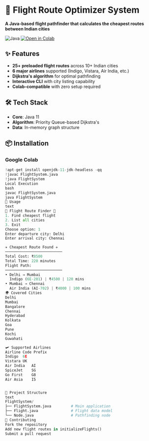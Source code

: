 # 🛫 Flight Route Optimizer System

**A Java-based flight pathfinder that calculates the cheapest routes between Indian cities**

![Java](https://img.shields.io/badge/Java-11%2B-blue)
[![Open in Colab](https://colab.research.google.com/assets/colab-badge.svg)](https://colab.research.google.com/github/yourusername/repo/blob/main/FlightSystem.ipynb)

## ✨ Features

- **25+ preloaded flight routes** across 10+ Indian cities
- **6 major airlines** supported (Indigo, Vistara, Air India, etc.)
- **Dijkstra's algorithm** for optimal pathfinding
- **Interactive CLI** with city listing capability
- **Colab-compatible** with zero setup required

## 🛠️ Tech Stack

- **Core**: Java 11
- **Algorithm**: Priority Queue-based Dijkstra's
- **Data**: In-memory graph structure

## 📦 Installation

### Google Colab
```python
!apt-get install openjdk-11-jdk-headless -qq
!javac FlightSystem.java
!java FlightSystem
Local Execution
bash
javac FlightSystem.java
java FlightSystem
🧭 Usage
text
🏨 Flight Route Finder 🏨
1. Find cheapest flight
2. List all cities
3. Exit
Choose option: 1
Enter departure city: Delhi
Enter arrival city: Chennai

✈️ Cheapest Route Found ✈️
──────────────────────────
Total Cost: ₹8500
Total Time: 220 minutes
Flight Path:
──────────────────────────
• Delhi → Mumbai
  Indigo (6E-201) | ₹4500 | 120 mins
• Mumbai → Chennai
  Air India (AI-702) | ₹4000 | 100 mins
🌍 Covered Cities
Delhi
Mumbai
Bangalore
Chennai
Hyderabad
Kolkata
Goa
Pune
Kochi
Guwahati

🛩️ Supported Airlines
Airline	Code Prefix
Indigo	6E
Vistara	UK
Air India	AI
SpiceJet	SG
Go First	G8
Air Asia	I5


📂 Project Structure
text
FlightSystem/
├── FlightSystem.java         # Main application
├── Flight.java               # Flight data model
└── Node.java                 # Pathfinding node
🤝 Contributing
Fork the repository
Add new flight routes in initializeFlights()
Submit a pull request

